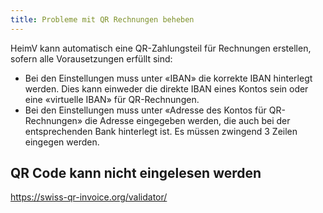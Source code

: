 ```yaml
---
title: Probleme mit QR Rechnungen beheben
--- 
```


HeimV kann automatisch eine QR-Zahlungsteil für Rechnungen erstellen, sofern alle Vorausetzungen erfüllt sind:

- Bei den Einstellungen muss unter «IBAN» die korrekte IBAN hinterlegt werden. Dies kann einweder die direkte IBAN eines Kontos sein oder eine «virtuelle IBAN» für QR-Rechnungen. 
- Bei den Einstellungen muss unter «Adresse des Kontos für QR-Rechnungen» die Adresse eingegeben werden, die auch bei der entsprechenden Bank hinterlegt ist. Es müssen zwingend 3 Zeilen eingegen werden.

## QR Code kann nicht eingelesen werden 

https://swiss-qr-invoice.org/validator/
